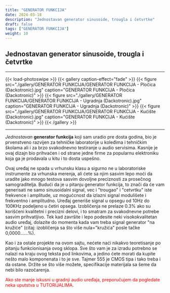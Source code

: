 ```yaml
---
title: "GENERATOR FUNKCIJA"
date: 2024-03-18
description: "Jednostavan generator sinusoide, trougla i četvrtke"
draft: false
tags: ["GENERATOR FUNKCIJA"]
weight: 10
---
```

## Jednostavan generator sinusoide, trougla i četvrtke
<hr>
{{< load-photoswipe >}}
{{< gallery caption-effect="fade" >}}
  {{< figure src="./gallery/GENERATOR FUNKCIJA/GENERATOR FUNKCIJA - Pločica (Dackotronic).jpg" caption="GENERATOR FUNKCIJA - Pločica (Dackotronic)" >}}
  {{< figure src="./gallery/GENERATOR FUNKCIJA/GENERATOR FUNKCIJA - Ugradnja (Dackotronic).jpg" caption="GENERATOR FUNKCIJA - Ugradnja (Dackotronic)" >}}
  {{< figure src="./gallery/GENERATOR FUNKCIJA/GENERATOR FUNKCIJA - Kućište (Dackotronic).jpg" caption="GENERATOR FUNKCIJA - Kućište (Dackotronic)" >}}
{{< /gallery >}}
<hr>

*Jednostavan* **generator funkcija** koji sam uradio pre dosta godina, bio je prvenstveno razvijen za tehničke laboratorije u koleđima i tehničkim školama ali i za brzo svakodnevno testiranje u audio servisima. Kasnije je ovaj dizajn bio prihvaćen i od strane jedne firme za popularnu elektroniku koja ga je prodavala u kitu i to dosta uspešno.

Ovaj uređaj ne spada u vrhunsku klasu a sigurno ne u laboratoriske instrumente za vrhunska merenja, ali ćete sa njim sasvim lepo moći da uradite jako mnogo testova sasvim dovoljne preciznosti za prosečnog samograditelja. Budući da je u pitanju generator funkcija, to znači da će vam generisati ne samo sinusoidalni signal, vec i "trougao" i "cetvrtku" iste frekvence i amplitude, uz mogućcnost da izlazni signal modulišete i frekventno i amplitudno. Uređaj generiše signal u opsegu od 10Hz do 100KHz podeljeno u četiri opsega. Izobličenja ne prelaze 0.3% ako su korišćeni kvalitetni i precizni delovi, i to smatram za svakodnevne potrebe sasvim prihvatljivo. Tek kad završite i lepo podesite neki visokokvalitetan audio uređaj, dolazite do momenta kada vam treba signal generator "na kružiće" (citaj: izobličenja sa što više nula="kružića" posle tačke 0,0000......%).

Kao i za ostale projekte na ovom sajtu, nećete naći nikakvo teoretisanje po pitanju funkcionisanja ovog sklopa. Sve što vam je za izradu potrebno se nalazi na kraju ovog teksta pod linkovima, a jedino ćete morati da kupite nešto malo komponenata i to je sve. Tajmer 555 je CMOS tipa i tako treba i da ostane. Držite se što više možete, specifikacije materijala sa šeme da nebi bilo razočarenja.

<p style="color: red;" class="text-center">Ako ste manje iskusni u gradnji audio uređaja, preporučujem da pogledate neka uputstva u TUTORIJALIMA.</p>
